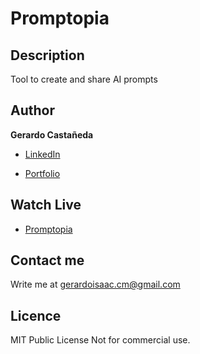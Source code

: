 # Promptopia

## Description

Tool to create and share AI prompts

## Author

**Gerardo Castañeda**

* [LinkedIn](<https://www.linkedin.com/in/gerardoisaac/>)

* [Portfolio](<https://gerardoisaac.com>)

## Watch Live

* [Promptopia](<https://ai-prompts-app-lovat.vercel.app/>)

## Contact me

Write me at <gerardoisaac.cm@gmail.com>

## Licence

MIT Public License
Not for commercial use.
